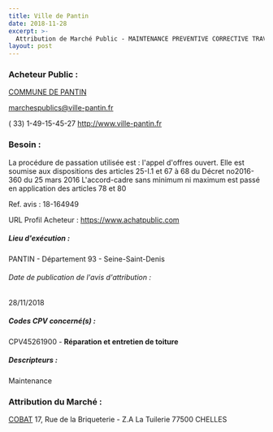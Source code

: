 ```yaml
---
title: Ville de Pantin
date: 2018-11-28
excerpt: >-
  Attribution de Marché Public - MAINTENANCE PREVENTIVE CORRECTIVE TRAVAUX D'AMELIORATION DES TOITURES TERRASSES DES BATIMENTS COMMUNAUX
layout: post
---
```


### Acheteur Public : 
<a href="/acheteur-33/siren-219300555"> COMMUNE DE PANTIN</a><br/>



marchespublics@ville-pantin.fr

( 33) 1-49-15-45-27
http://www.ville-pantin.fr
### Besoin :

La procédure de passation utilisée est : l'appel d'offres ouvert. Elle est soumise aux dispositions des articles 25-I.1 et 67 à 68 du Décret no2016-360 du 25 mars 2016 L'accord-cadre sans minimum ni maximum est passé en application des articles 78 et 80

Ref. avis : 18-164949

URL Profil Acheteur : https://www.achatpublic.com

##### Lieu d'exécution :

PANTIN - Département 93 - Seine-Saint-Denis

###### Date de publication de l'avis d'attribution : 
28/11/2018

##### Codes CPV concerné(s) :
CPV45261900 - **Réparation et entretien de toiture** <br/>

##### Descripteurs :
Maintenance <br/>

### Attribution du Marché :
<a href="/entreprise-267/siren-539049502"> COBAT</a>    17, Rue de la Briqueterie - Z.A La Tuilerie 77500 CHELLES <br/>
